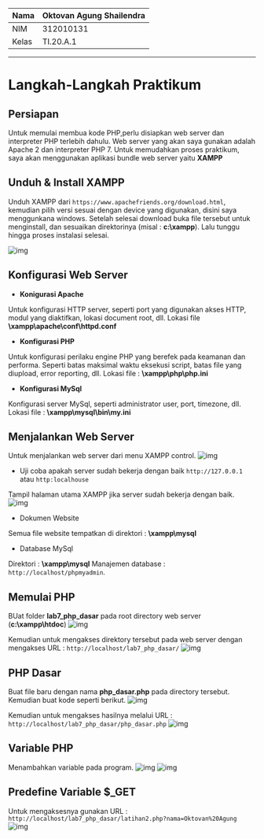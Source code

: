 | Nama  | Oktovan Agung Shailendra|
|-------|-------------------------|
|NIM    |312010131                |
| Kelas | TI.20.A.1               |

---

# Langkah-Langkah Praktikum

## Persiapan
Untuk memulai membua kode PHP,perlu disiapkan web server dan interpreter PHP terlebih dahulu. Web server yang akan saya gunakan adalah Apache 2 dan interpreter PHP 7. Untuk memudahkan proses praktikum, saya akan menggunakan aplikasi bundle web server yaitu **XAMPP**

## Unduh & Install XAMPP
Unduh  XAMPP dari `https://www.apachefriends.org/download.html`, kemudian pilih versi sesuai dengan device yang digunakan, disini saya menggunkana windows. Setelah selesai download buka file tersebut untuk menginstall, dan sesuaikan direktorinya (misal : **c:\xampp**). Lalu tunggu hingga proses instalasi selesai.

![img](img/installxampp.png)

## Konfigurasi Web Server
- **Konigurasi Apache**

Untuk konfigurasi HTTP server, seperti port yang digunakan akses HTTP, modul yang diaktifkan, lokasi document root, dll.
Lokasi file **\xampp\apache\conf\httpd.conf**

- **Konfigurasi PHP**

Untuk konfigurasi perilaku engine PHP yang berefek pada keamanan dan performa. Seperti batas maksimal waktu eksekusi script, batas file yang diupload, error reporting, dll.
Lokasi file : **\xampp\php\php.ini**

- **Konfigurasi MySql**

Konfigurasi server MySql, seperti administrator user, port, timezone, dll.
Lokasi file : **\xampp\mysql\bin\my.ini**

## Menjalankan Web Server
Untuk menjalankan web server dari menu XAMPP control.
![img](img/xamppcontrol.png)

- Uji coba apakah server sudah bekerja dengan baik `http://127.0.0.1` atau `http:localhouse`

Tampil halaman utama XAMPP jika server sudah bekerja dengan baik.
![img](img/serverberhasil.png)

- Dokumen Website

Semua file website tempatkan di direktori : **\xampp\mysql**

- Database MySql

Direktori : **\xampp\mysql**
Manajemen database : `http://localhost/phpmyadmin`.

## Memulai PHP
BUat folder **lab7_php_dasar** pada root directory web server (**c:\xampp\htdoc**)
![img](img/directorylab7.png)

Kemudian untuk mengakses direktory tersebut pada web server dengan mengakses URL : `http://localhost/lab7_php_dasar/`
![img](img/tampilanwebserver.png)

## PHP Dasar
Buat file baru dengan nama **php_dasar.php** pada directory tersebut. Kemudian buat kode seperti berikut.
![img](img/code1.png)

Kemudian untuk mengakses hasilnya melalui URL : `http://localhost/lab7_php_dasar/php_dasar.php`
![img](img/belajarphp1.png)

## Variable PHP
Menambahkan variable pada program.
![img](img/code2.png)
![img](img/belajarphp2.png)

## Predefine Variable $_GET
Untuk mengaksesnya gunakan URL : `http://localhost/lab7_php_dasar/latihan2.php?nama=Oktovan%20Agung`
![img](img/code3.png)